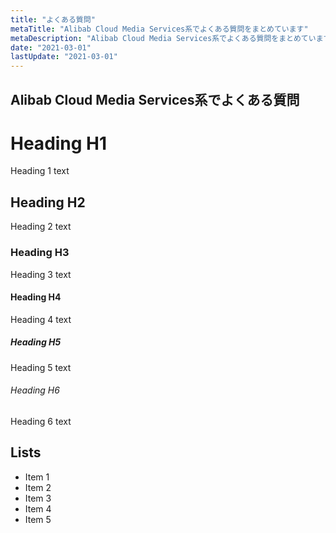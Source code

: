 ```yaml
---
title: "よくある質問"
metaTitle: "Alibab Cloud Media Services系でよくある質問をまとめています"
metaDescription: "Alibab Cloud Media Services系でよくある質問をまとめています"
date: "2021-03-01"
lastUpdate: "2021-03-01"
---
```



## Alibab Cloud Media Services系でよくある質問


# Heading H1
Heading 1 text

## Heading H2
Heading 2 text

### Heading H3
Heading 3 text

#### Heading H4
Heading 4 text

##### Heading H5
Heading 5 text

###### Heading H6
Heading 6 text

## Lists
- Item 1
- Item 2
- Item 3
- Item 4
- Item 5




